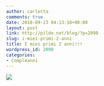 ```yaml
---
author: carlotta
comments: true
date: 2010-09-23 04:13:18+00:00
layout: post
link: http://pilde.net/blog/?p=2090
slug: i-miei-primi-2-anni
title: I miei primi 2 anni!!!
wordpress_id: 2090
categories:
- Compleanni
---
```


![]({{baseurl}}/uploads/2010/09/margherita2.jpg)



